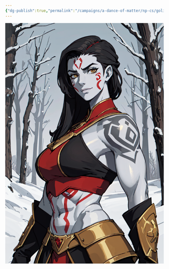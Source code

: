 ```yaml
---
{"dg-publish":true,"permalink":"/campaigns/a-dance-of-matter/np-cs/goliath-brawler-captain/","tags":["Goliath"]}
---
```


![attachments/Goliath_BrawlerCaptain.webp|400](/img/user/attachments/Goliath_BrawlerCaptain.webp)